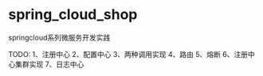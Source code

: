 # spring_cloud_shop
springcloud系列微服务开发实践

 TODO:
    1、注册中心
    2、配置中心
    3、两种调用实现
    4、路由
    5、熔断
    6、注册中心集群实现
    7、日志中心
